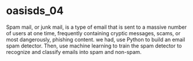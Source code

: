 # oasisds_04
Spam mail, or junk mail, is a type of email that is sent to a massive number of users at one time, frequently containing cryptic messages, scams, or most dangerously, phishing content.   we had, use Python to build an email spam detector. Then, use machine learning to train the spam detector to recognize and classify emails into spam and non-spam. 

